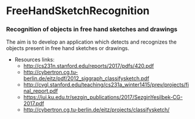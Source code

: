 # FreeHandSketchRecognition

### Recognition of objects in free hand sketches and drawings


The aim is to develop an application which detects and recognizes the objects present in free hand sketches or drawings.

* Resources links:
    - http://cs231n.stanford.edu/reports/2017/pdfs/420.pdf 
    - http://cybertron.cg.tu-berlin.de/eitz/pdf/2012_siggraph_classifysketch.pdf
    - http://cvgl.stanford.edu/teaching/cs231a_winter1415/prev/projects/final_report.pdf
    - https://iui.ku.edu.tr/sezgin_publications/2017/SezginYesilbek-CG-2017.pdf
    - http://cybertron.cg.tu-berlin.de/eitz/projects/classifysketch/